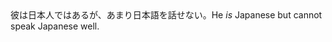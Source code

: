 <tr><td>彼は日本人ではあるが、あまり日本語を話せない。<td><tr><tr><td>He <em>is</em> Japanese but cannot speak Japanese well.<td><tr></table>


